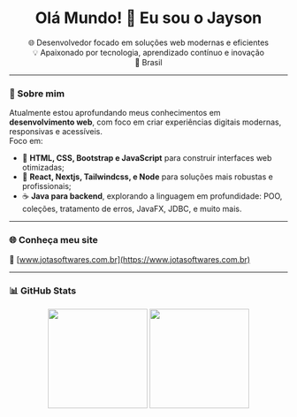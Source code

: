 <h1 align="center">Olá Mundo! 👋 Eu sou o Jayson</h1>

<p align="center">
  🌐 Desenvolvedor focado em soluções web modernas e eficientes <br>
  💡 Apaixonado por tecnologia, aprendizado contínuo e inovação <br>
  📍 Brasil
</p>

---

### 🚀 Sobre mim

Atualmente estou aprofundando meus conhecimentos em **desenvolvimento web**, com foco em criar experiências digitais modernas, responsivas e acessíveis.  
Foco em:

- 🎨 **HTML, CSS, Bootstrap e JavaScript** para construir interfaces web otimizadas;
- 🚀 **React, Nextjs, Tailwindcss, e Node** para soluções mais robustas e profissionais;
- ☕ **Java para backend**, explorando a linguagem em profundidade: POO, coleções, tratamento de erros, JavaFX, JDBC, e muito mais.


---

### 🌐 Conheça meu site

🔗 [www.jotasoftwares.com.br](https://www.jotasoftwares.com.br)

---



### 📊 GitHub Stats

<div align="center">
  <img height="180em" src="https://github-readme-stats.vercel.app/api/top-langs/?username=jaysonstn&layout=compact&langs_count=7&theme=dracula"/>
  <img height="180em" src="https://github-readme-stats.vercel.app/api?username=jaysonstn&show_icons=true&theme=dracula&include_all_commits=true&count_private=true"/>
</div>


